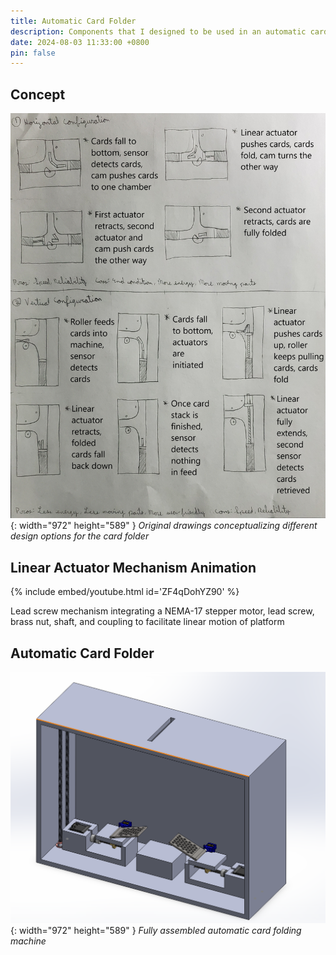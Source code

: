 ```yaml
---
title: Automatic Card Folder
description: Components that I designed to be used in an automatic card folding machine commisioned by KeHE Distributors
date: 2024-08-03 11:33:00 +0800
pin: false
---
```


## Concept

![Desktop View](/assets/img/CardFolder/Concept.jpg){: width="972" height="589" }
_Original drawings conceptualizing different design options for the card folder_

## Linear Actuator Mechanism Animation

{% include embed/youtube.html id='ZF4qDohYZ90' %}
<p class="code-caption">Lead screw mechanism integrating a NEMA-17 stepper motor, lead screw, brass nut, shaft, and coupling to facilitate linear motion of platform</p>

## Automatic Card Folder

![Desktop View](/assets/img/CardFolder/CardFolder.png){: width="972" height="589" }
_Fully assembled automatic card folding machine_
